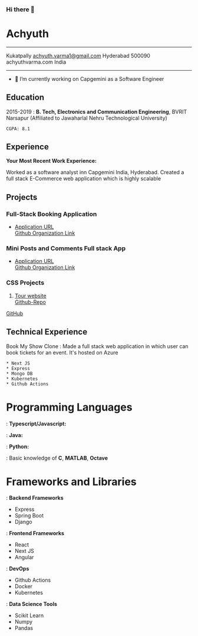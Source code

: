 ### Hi there 👋

<!--
**Varma-PA/Varma-PA** is a ✨ _special_ ✨ repository because its `README.md` (this file) appears on your GitHub profile.

Here are some ideas to get you started:

- 🔭 I’m currently working on ...
- 🌱 I’m currently learning ...
- 👯 I’m looking to collaborate on ...
- 🤔 I’m looking for help with ...
- 💬 Ask me about ...
- 📫 How to reach me: ...
- 😄 Pronouns: ...
- ⚡ Fun fact: ...
-->

# Achyuth

---

Kukatpally achyuth.varma1@gmail.com
Hyderabad 500090 achyuthvarma.com
India

---

- 🔭 I’m currently working on Capgemini as a Software Engineer

## Education

2015-2019
: **B. Tech, Electronics and Communication Engineering**,
BVRIT Narsapur (Affiliated to Jawaharlal Nehru Technological University)

    CGPA: 8.1

## Experience

**Your Most Recent Work Experience:**

Worked as a software analyst inn Capgemini India, Hyderabad. Created a full stack E-Commerce web application which is highly scalable

<!--
* First item

* Item with [link](http://www.example.com). Links will work both in
  the html and pdf versions. -->

<!-- **That Other Job You Had**

Also with a short description. -->

## Projects

### Full-Stack Booking Application

- [Application URL]()\
  [Github Organization Link](https://github.com/ticketing-software)

### Mini Posts and Comments Full stack App

- [Application URL]()\
  [Github Organization Link](https://github.com/custom-posts-comments-app)

### CSS Projects

1. [Tour website](https://varma-pa.github.io/Advanced-CSS/)\
   [Github-Repo](https://github.com/Varma-PA/Advanced-CSS)

[GitHub](http://github.com)

## Technical Experience

Book My Show Clone
: Made a full stack web application in which user can book tickets for an event. It's hosted on Azure

    * Next JS
    * Express
    * Mongo DB
    * Kubernetes
    * Github Actions

<!-- Open Source
:   List open source contributions here, perhaps placing emphasis on
    the project names, for example the **Linux Kernel**, where you
    implemented multithreading over a long weekend, or **node.js**
    (with [link](http://nodejs.org)) which was actually totally
    your idea... -->

# Programming Languages

: **Typescript/Javascript:**

: **Java:**

: **Python:**

: Basic knowledge of **C**, **MATLAB**, **Octave**

[ref]: https://github.com/Varma-PA

# Frameworks and Libraries

: **Backend Frameworks**

- Express
- Spring Boot
- Django

: **Frontend Frameworks**

- React
- Next JS
- Angular

: **DevOps**

- Github Actions
- Docker
- Kubernetes

: **Data Science Tools**

- Scikit Learn
- Numpy
- Pandas

